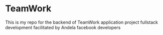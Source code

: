 # TeamWork
This is my repo for the backend of TeamWork application project fullstack development facilitated by Andela facebook developers
